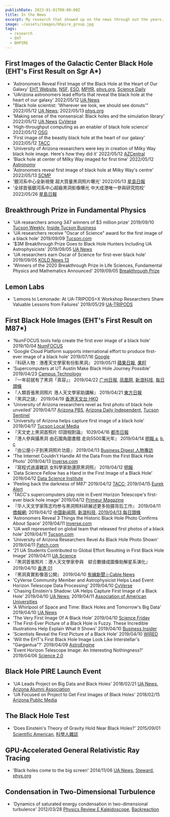 ```yaml
---
publishDate: 2023-01-01T00:00:00Z
title: In the News
excerpt: My research that showed up on the news through out the years.
image: ~/assets/images/bhpire_group.jpg
tags:
  - research
  - EHT
  - BHPIRE
---
```


## First Images of the Galactic Center Black Hole (EHT's First Result on Sgr A*)

- 'Astronomers Reveal First Image of the Black Hole at the Heart of Our Galaxy'
  [EHT Website](https://eventhorizontelescope.org/blog/astronomers-reveal-first-image-black-hole-heart-our-galaxy),
  [NSF](https://beta.nsf.gov/news/we-got-it-astronomers-reveal-first-image-black-hole-heart-our-galaxy),
  [ESO](https://www.eso.org/public/news/eso2208-eht-mw/),
  [MPIfR](https://www.mpifr-bonn.mpg.de/pressreleases/2022/8),
  [phys.org](https://phys.org/news/2022-05-astronomers-reveal-image-black-hole.html),
  [Science Daily](https://www.sciencedaily.com/releases/2022/05/220512094206.htm)
- 'UArizona astronomers lead efforts that reveal the black hole at the heart of our galaxy'
  2022/05/12
  [UA News](https://news.arizona.edu/story/uarizona-astronomers-lead-efforts-reveal-black-hole-heart-our-galaxy)
- "Black hole scientist: 'Wherever we look, we should see donuts'"
  2022/05/12
  [UA News](https://news.arizona.edu/story/black-hole-scientist-wherever-we-look-we-should-see-donuts);
  2022/05/13
  [phys.org](https://phys.org/news/2022-05-black-hole-scientist-donuts.html)
- 'Making sense of the nonsensical: Black holes and the simulation library'
  2022/05/12
  [UA News](https://news.arizona.edu/story/making-sense-nonsensical-black-holes-and-simulation-library)
  [CyVerse](https://cyverse.org/eht-sagA)
- 'High-throughput computing as an enabler of black hole science'
  2022/05/12
  [OSG](https://opensciencegrid.org/spotlights/EHT.html)
- 'First image of the beastly black hole at the heart of our galaxy'
  2022/05/12
  [TACC](https://www.tacc.utexas.edu/-/first-image-of-the-beastly-black-hole-at-the-heart-of-our-galaxy)
- 'University of Arizona researchers were key in creation of Milky Way black hole image. Here's how they did it'
  2022/05/12
  [AZCentral](https://www.azcentral.com/story/news/local/arizona-education/2022/05/12/how-university-arizona-helped-create-milky-way-black-hole-image/9747447002/)
- 'Black hole at center of Milky Way imaged for first time'
  2022/05/12
  [Astronomy](https://astronomy.com/news/2022/05/black-hole-at-heart-of-milky-way-imaged-for-first-time)
- 'Astronomers reveal first image of black hole at Milky Way's centre'
  2022/05/13
  [SCMP](https://www.scmp.com/yp/discover/news/article/3177632/astronomers-reveal-first-image-black-hole-milky-ways-centre)
- '銀河系中心全新視覺 超大質量黑洞照片曝光'
  2022/05/13
  [星島日報](https://www.singtao.ca/5768909/2022-05-13/post-%E9%8A%80%E6%B2%B3%E7%B3%BB%E4%B8%AD%E5%BF%83%E5%85%A8%E6%96%B0%E8%A6%96%E8%A6%BA-%E8%B6%85%E5%A4%A7%E8%B3%AA%E9%87%8F%E9%BB%91%E6%B4%9E%E7%85%A7%E7%89%87%E6%9B%9D%E5%85%89)
- '全球首張銀河系中心超級黑洞影像曝光 中大成港唯一參與研究院校'
  2022/05/26
  [星島日報](https://www.singtaousa.com/2022-05-26/%e5%85%a8%e7%90%83%e9%a6%96%e5%bc%b5%e9%8a%80%e6%b2%b3%e7%b3%bb%e4%b8%ad%e5%bf%83%e8%b6%85%e7%b4%9a%e9%bb%91%e6%b4%9e%e5%bd%b1%e5%83%8f%e6%9b%9d%e5%85%89-%e4%b8%ad%e5%a4%a7%e6%88%90%e6%b8%af%e5%94%af/4094775)

## Breakthrough Prize in Fundamental Physics

- 'UA researchers among 347 winners of $3 million prize'
  2019/09/10
  [Tucson Weekly](https://www.tucsonweekly.com/TheRange/archives/2019/09/10/ua-researchers-among-347-winners-of-3-million-prize),
  [Inside Tucson Business](https://www.insidetucsonbusiness.com/news/ua-researchers-among-winners-of-million-prize/article_130224c6-d3ff-11e9-98a9-d3761fbd5736.html)
- 'UA researchers receive "Oscar of Science" award for the first image of a black hole'
  2019/09/09
  [Tucson.com](https://tucson.com/news/local/ua-researchers-receive-oscar-of-science-award-for-the-first/article_fd1bcca8-64f3-51ad-b4c7-137f849e876c.html)
- '$3M Breakthrough Prize Goes to Black Hole Hunters Including UA Astrophysicists'
  2019/09/05
  [UA News](https://uanews.arizona.edu/story/3m-breakthrough-prize-goes-black-hole-hunters-including-ua-astrophysicists)
- 'UA researchers earn Oscar of Science for first-ever black hole'
  2019/09/05
  [KOLD News 13](https://www.kold.com/2019/09/05/ua-researchers-earn-oscar-science-first-ever-black-hole/)
- 'Winners of the 2020 Breakthrough Prize in Life Sciences, Fundamental Physics and Mathematics Announced'
  2019/09/05
  [Breakthrough Prize](https://breakthroughprize.org/News/54)

## Lemon Labs

- 'Lemons to Lemonade: At UA-TRIPODS+X Workshop Researchers Share Valuable Lessons from Failures'
  2019/05/29
  [UA-TRIPODS](https://tripods.math.arizona.edu/news)

## First Black Hole Images (EHT's First Result on M87\*)

- 'NumFOCUS tools help create the first ever image of a black hole'
  2019/10/04
  [NumFOCUS](https://numfocus.org/case-studies/first-photograph-black-hole)
- 'Google Cloud Platform supports international effort to produce first-ever image of a black hole'
  2019/07/16
  [Google](https://edu.google.com/why-google/case-studies/eht-gcp)
- 『科研人物：港產天文學家有份影黑洞』
  2019/05/11
  [蘋果日報](https://hk.lifestyle.appledaily.com/lifestyle/realtime/article/20190510/59579000),
  [果籽](https://hk.lifestyle.appledaily.com/lifestyle/tech/daily/article/20190511/20675578)
- 'Supercomputers at UT Austin Make Black Hole Journey Possible'
  2019/04/23
  [Campus Technology](https://campustechnology.com/articles/2019/04/23/supercomputers-at-ut-austin-make-black-hole-journey-possible.aspx)
- 『一年前就有了黑洞「真容」』
  2019/04/22
  [广州日报](http://news.dayoo.com/society/201904/22/140000_52545856.htm),
  [凤凰网](https://tech.ifeng.com/c/7m43mstxvGk),
  [新浪科技](https://tech.sina.com.cn/d/s/2019-04-22/doc-ihvhiqax4297007.shtml),
  [每日頭條](https://kknews.cc/science/a34nj3x.html)
- 『人類首張黑洞照片 港人天文學家助講解』
  2019/04/21
  [東方日報](https://orientaldaily.on.cc/cnt/news/20190421/00176_056.html)
- 『黑洞之謎』
  2019/04/19
  [香港天文台 HKO](https://www.facebook.com/watch/?v=2262573617195585)
- 'University of Arizona researchers revel as first photo of black hole unveiled'
  2019/04/17
  [Arizona PBS](https://cronkitenews.azpbs.org/2019/04/10/university-of-arizona-researchers-revel-as-photo-of-black-hole-unveiled/),
  [Arizona Daily Independent](https://arizonadailyindependent.com/2019/04/10/university-of-arizona-researchers-revel-as-photo-of-black-hole-unveiled/),
  [Tucson Sentinel](http://www.tucsonsentinel.com/local/report/041719_black_hole_ua/university-arizona-researchers-revel-as-first-photo-black-hole-unveiled/)
- 'University of Arizona helps capture first image of a black hole'
  2019/04/17
  [Tucson Local Media](https://www.tucsonlocalmedia.com/news/article_9aa26a62-5bb4-11e9-b8f7-1748e0f95ab8.html)
- 『天文史上黑洞首照片 印證相對論』
  1029/04/16
  [都市日報](https://www.metrodaily.hk/metro_news/天文史上黑洞首照片-印證相對論/)
- 『港人參與攝黑洞 由石圍角圖書館 走向5500萬光年』
  2019/04/14
  [明報 a](https://news.mingpao.com/pns/港聞/article/20190414/s00002/1555179555836/港人參與攝黑洞-由石圍角圖書館-走向5500萬光年),
  [b](https://news.mingpao.com/pns/港聞/article/20190414/s00002/1555179558098/英文差礙升學-「考無數次toefl」),
  [c](https://news.mingpao.com/pns/港聞/article/20190414/s00002/1555179558223/照片被彈模糊-「已是人類目前最好」)
- 『由公屋小子到黑洞照片功臣』
  2019/04/13
  [Business Digest 人物專訪](https://www.facebook.com/406692330142425/posts/427902514688073/)
- 'The Internet Couldn't Handle All the Data From the First Black Hole Photo'
  2019/04/13
  [Inverse.com](https://www.inverse.com/article/54833-m87-black-hole-photo-data-storage-feat)
- 『寫程式過濾雜訊 女科學家助還原黑洞照』
  2019/04/12
  [明報](https://news.mingpao.com/pns/國際/article/20190412/s00014/1555008453729/寫程式過濾雜訊-女科學家助還原黑洞照)
- 'Data Science Fellow has a Hand in the First Image of a Black Hole'
  2019/04/12
  [Data Science Institute](https://datascience.arizona.edu/news)
- 'Peeling back the darkness of M87'
  2019/04/12
  [TACC](https://www.tacc.utexas.edu/-/peeling-back-the-darkness-of-m87);
  2019/04/15
  [Eurek Alert](https://www.eurekalert.org/pub_releases/2019-04/uota-pbt041519.php)
- 'TACC's supercomputers play role in Event Horizon Telescope's first-ever black hole image'
  2019/04/12
  [Primeur Magazine](http://primeurmagazine.com/weekly/AE-PR-05-19-64.html)
- 『华人天文学家陈志均参与黑洞照科研展述更多拍摄背后工作』
  2019/04/11
  [僑報網](http://www.uschinapress.com/2019/0411/1160965.shtml);
  2019/04/12
  [中国新闻网](https://www.chinanews.com/hr/2019/04-12/8807277.shtml),
  [新浪科技](https://tech.sina.com.cn/i/2019-04-12/doc-ihvhiqax2119667.shtml),
  [2019/04/13 每日頭條](https://kknews.cc/science/8p6kavq.html)
- 'Astronomers Reveal 3 Things the Historic Black Hole Photo Confirms About Space'
  2019/04/11
  [Inverse.com](https://www.inverse.com/article/54781-what-does-m87-change-what-we-know-about-black-holes-not-much-and-thats-awesome)
- 'UA well represented on global team that released first photos of a black hole'
  2019/04/11
  [Tucson.com](https://tucson.com/news/local/ua-well-represented-on-global-team-that-released-first-photos/article_a86b7125-5d23-5e8e-91fb-b2e45e17ecc9.html)
- 'University of Arizona Researchers Revel As Black Hole Photo Shown'
  2019/04/11
  [Patch.com](https://patch.com/arizona/phoenix/university-arizona-researchers-revel-black-hole-photo-shown)
- '21 UA Students Contributed to Global Effort Resulting in First Black Hole Image'
  2019/04/11
  [UA Science](https://uascience.org/2019/04/11/21-ua-students-contributed-to-global-effort-resulting-in-first-black-hole-image/)
- 『黑洞首張照片：港人天文學家參與　綜合數據成圖像助解星系演化』
  2019/04/10
  [香港 01](https://www.hk01.com/社會新聞/316673/黑洞首張照片-港人天文學家參與-綜合數據成圖像助解星系演化)
- 『黑洞真實影像首公開』
  2019/04/10
  [有線新聞 i-Cable News](https://www.facebook.com/watch/?v=338918106735282)
- 'CyVerse Community Member and Astrophysicist Helps Lead Event Horizon Telescope Data Processing'
  2019/04/10
  [CyVerse](https://www.cyverse.org/single-post/2019/04/10/CyVerse-Community-Member-and-Astrophysicist-Helps-Lead-Event-Horizon-Telescope-Data-Processing)
- 'Chasing Einstein's Shadow: UA Helps Capture First Image of a Black Hole'
  2019/04/10
  [UA News](https://uanews.arizona.edu/story/chasing-einsteins-shadow);
  2019/04/11
  [Association of American Universities](https://www.aau.edu/research-scholarship/featured-research-topics/chasing-einsteins-shadow-ua-helps-capture-first-image)
- 'A Whirlpool of Space and Time: Black Holes and Tomorrow's Big Data'
  2019/04/10
  [UA News](https://experts.arizona.edu/blackhole)
- 'The Very First Image Of A Black Hole'
  2019/04/10
  [Science Friday](https://www.sciencefriday.com/articles/breaking-first-image-black-hole/)
- 'The First-Ever Picture of a Black Hole is Fuzzy. These Incredible Illustrations Help Explain What It Shows'
  2019/04/10
  [Business Insider](https://www.businessinsider.com/black-hole-first-photo-event-horizon-telescope-picture-explained-2019-4)
- 'Scientists Reveal the First Picture of a Black Hole'
  2019/04/10
  [WIRED](https://www.wired.com/story/scientists-reveal-the-first-picture-of-a-black-hole/)
- 'Will the EHT's First Black Hole Image Look Like Interstellar's "Gargantua"?'
  2019/04/09
  [AstroEngine](https://astroengine.com/2019/04/09/will-the-ehts-first-black-hole-image-look-like-interstellars-gargantua/)
- 'Event Horizon Telescope Image: An Interesting Nothingness?'
  2019/04/06
  [Science 2.0](https://www.science20.com/hontas_farmer/event_horizon_telescope_image_an_interesting_nothingness-237451)

## Black Hole PIRE Launch Event

- 'UA Leads Project on Big Data and Black Holes'
  2018/02/21
  [UA News](https://uanews.arizona.edu/story/ua-leads-project-big-data-and-black-holes),
  [Arizona Alumni Association](https://arizonaalumni.com/article/ua-leads-project-big-data-and-black-holes)
- 'UA Focused on Project to Get First Images of Black Holes'
  2018/02/15
  [Arizona Public Media](https://news.azpm.org/p/news-articles/2018/2/15/124205-ua-gets-grant-to-support-black-hole-research/)

## The Black Hole Test

- 'Does Einstein's Theory of Gravity Hold Near Black Holes?'
  2015/09/01
  [Scientific American](https://www.scientificamerican.com/article/does-einstein-s-theory-of-gravity-hold-near-black-holes/),
  [科學人雜誌](http://sa.ylib.com/MagArticle.aspx?Unit=featurearticles&id=4307)

## GPU-Accelerated General Relativistic Ray Tracing

- 'Black holes come to the big screen'
  2014/11/06
  [UA News](https://uanews.arizona.edu/story/black-holes-come-big-screen),
  [Steward](https://www.as.arizona.edu/featured-articles/ua-astrophysicists-use-computer-gaming-hardware-steroids-simulate-black-hole),
  [phys.org](https://phys.org/news/2014-11-black-holes-big-screen.html)

## Condensation in Two-Dimensional Turbulence

- 'Dynamics of saturated energy condensation in two-dimensional turbulence'
  2012/03/28
  [Physics Review E Kaleidoscope](https://journals.aps.org/pre/kaleidoscope/pre/85/3/036315),
  [Backreaction](http://backreaction.blogspot.com/2012/10/turbulence-in-2-dimensional-box-pretty.html)
